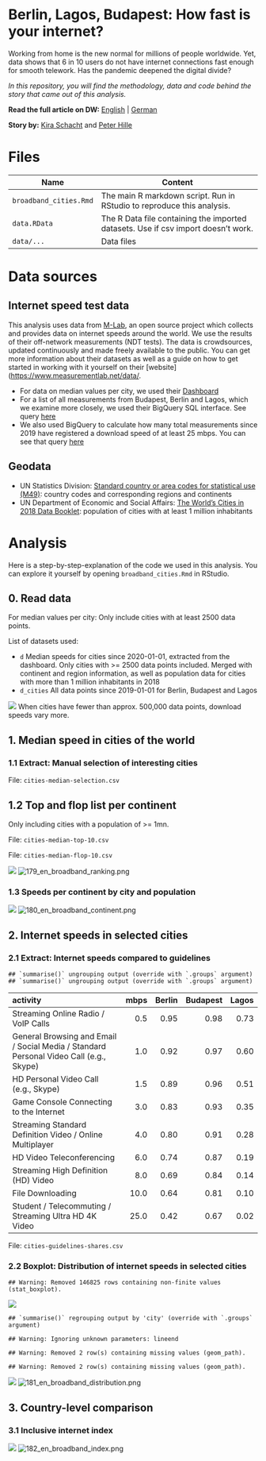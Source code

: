 # Berlin, Lagos, Budapest: How fast is your internet?

Working from home is the new normal for millions of people worldwide.
Yet, data shows that 6 in 10 users do not have internet connections fast
enough for smooth telework. Has the pandemic deepened the digital
divide?

*In this repository, you will find the methodology, data and code behind
the story that came out of this analysis.*

**Read the full article on DW:** [English](https://www.dw.com/a-xxx) |
[German](https://www.dw.com/a-xxx)

**Story by:** [Kira Schacht](https://www.twitter.com/daten_drang) and
[Peter
Hille](https://twitter.com/peterhille)

# Files

| Name                   | Content                                                                           |
| ---------------------- | --------------------------------------------------------------------------------- |
| `broadband_cities.Rmd` | The main R markdown script. Run in RStudio to reproduce this analysis.            |
| `data.RData`           | The R Data file containing the imported datasets. Use if csv import doesn’t work. |
| `data/...`             | Data files                                                                        |

# Data sources

## Internet speed test data

This analysis uses data from [M-Lab](https://www.measurementlab.net/),
an open source project which collects and provides data on internet
speeds around the world. We use the results of their off-network
measurements (NDT tests). The data is crowdsources, updated continuously
and made freely available to the public. You can get more information
about their datasets as well as a guide on how to get started in working
with it yourself on their
\[website\](<https://www.measurementlab.net/data/>.

  - For data on median values per city, we used their
    [Dashboard](https://datastudio.google.com/reporting/12XddYj7__cZOaBF2RwplImw_ZdQQ5Nuw/page/9GTNB)
  - For a list of all measurements from Budapest, Berlin and Lagos,
    which we examine more closely, we used their BigQuery SQL interface.
    See query
    [here](https://console.cloud.google.com/bigquery?sq=754187384106:940cba401ad44bbf89eec11745789388)
  - We also used BigQuery to calculate how many total measurements since
    2019 have registered a download speed of at least 25 mbps. You can
    see that query
    [here](https://console.cloud.google.com/bigquery?sq=754187384106:a47c12beb9064ec0afde591ed0991892)

## Geodata

  - UN Statistics Division: [Standard country or area codes for
    statistical use
    (M49)](https://unstats.un.org/unsd/methodology/m49/): country codes
    and corresponding regions and continents
  - UN Department of Economic and Social Affairs: [The World’s Cities
    in 2018 Data
    Booklet](https://www.un.org/en/events/citiesday/assets/pdf/the_worlds_cities_in_2018_data_booklet.pdf):
    population of cities with at least 1 million inhabitants

# Analysis

Here is a step-by-step-explanation of the code we used in this analysis.
You can explore it yourself by opening `broadband_cities.Rmd` in
RStudio.

## 0\. Read data

For median values per city: Only include cities with at least 2500 data
points.

List of datasets used:

  - `d` Median speeds for cities since 2020-01-01, extracted from the
    dashboard. Only cities with \>= 2500 data points included. Merged
    with continent and region information, as well as population data
    for cities with more than 1 million inhabitants in 2018
  - `d_cities` All data points since 2019-01-01 for Berlin, Budapest and
    Lagos

![](broadband_cities_files/figure-gfm/unnamed-chunk-2-1.png)<!-- -->
When cities have fewer than approx. 500,000 data points, download speeds
vary more.

## 1\. Median speed in cities of the world

### 1.1 Extract: Manual selection of interesting cities

File: `cities-median-selection.csv`

## 1.2 Top and flop list per continent

Only including cities with a population of \>= 1mn.

File: `cities-median-top-10.csv`

File: `cities-median-flop-10.csv`

![](broadband_cities_files/figure-gfm/unnamed-chunk-5-1.png)<!-- -->
![179\_en\_broadband\_ranking.png](graphics/final/png/179_en_broadband_ranking.png)

### 1.3 Speeds per continent by city and population

![](broadband_cities_files/figure-gfm/unnamed-chunk-6-1.png)<!-- -->
![180\_en\_broadband\_continent.png](graphics/final/png/180_en_broadband_continent.png)

## 2\. Internet speeds in selected cities

### 2.1 Extract: Internet speeds compared to guidelines

    ## `summarise()` ungrouping output (override with `.groups` argument)
    ## `summarise()` ungrouping output (override with `.groups` argument)

| activity                                                                               | mbps | Berlin | Budapest | Lagos |
| :------------------------------------------------------------------------------------- | ---: | -----: | -------: | ----: |
| Streaming Online Radio / VoIP Calls                                                    |  0.5 |   0.95 |     0.98 |  0.73 |
| General Browsing and Email / Social Media / Standard Personal Video Call (e.g., Skype) |  1.0 |   0.92 |     0.97 |  0.60 |
| HD Personal Video Call (e.g., Skype)                                                   |  1.5 |   0.89 |     0.96 |  0.51 |
| Game Console Connecting to the Internet                                                |  3.0 |   0.83 |     0.93 |  0.35 |
| Streaming Standard Definition Video / Online Multiplayer                               |  4.0 |   0.80 |     0.91 |  0.28 |
| HD Video Teleconferencing                                                              |  6.0 |   0.74 |     0.87 |  0.19 |
| Streaming High Definition (HD) Video                                                   |  8.0 |   0.69 |     0.84 |  0.14 |
| File Downloading                                                                       | 10.0 |   0.64 |     0.81 |  0.10 |
| Student / Telecommuting / Streaming Ultra HD 4K Video                                  | 25.0 |   0.42 |     0.67 |  0.02 |

File:
    `cities-guidelines-shares.csv`

### 2.2 Boxplot: Distribution of internet speeds in selected cities

    ## Warning: Removed 146825 rows containing non-finite values (stat_boxplot).

![](broadband_cities_files/figure-gfm/unnamed-chunk-8-1.png)<!-- -->

    ## `summarise()` regrouping output by 'city' (override with `.groups` argument)

    ## Warning: Ignoring unknown parameters: lineend

    ## Warning: Removed 2 row(s) containing missing values (geom_path).
    
    ## Warning: Removed 2 row(s) containing missing values (geom_path).

![](broadband_cities_files/figure-gfm/unnamed-chunk-9-1.png)<!-- -->
![181\_en\_broadband\_distribution.png](graphics/final/png/181_en_broadband_distribution.png)

## 3\. Country-level comparison

### 3.1 Inclusive internet index

![](broadband_cities_files/figure-gfm/unnamed-chunk-10-1.png)<!-- -->
![182\_en\_broadband\_index.png](graphics/final/png/182_en_broadband_index.png)
